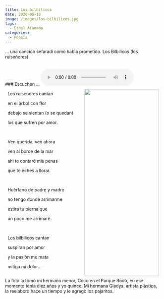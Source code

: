 ```yaml
---
title: Los bilbilicos
date: 2020-05-10
image: /images/los-bilbilicos.jpg
tags:
  - Ethel Afamado
categories:
  - Poesía
---
```

...  una canciòn sefaradì como habìa prometido. Los Bilbilicos (los ruiseñores)
<!-- more -->
<br>
### Escuchen ...
<audio controls>
  <source src="/audio/02-los-bilbilicos.mp3" type="audio/mpeg">
  Your browser does not support the audio element.
</audio>


<style>
.row-1 {
  box-sizing: border-box;
  display: -ms-flexbox; /* IE 10 */
  display: flex;
  -ms-flex-wrap: wrap; /* IE 10 */
  flex-wrap: wrap;
  padding: 0 4px;
}

/* Create two equal columns that sits next to each other */
.column-1 {
  box-sizing: border-box;
  -ms-flex: 30%; /* IE 10 */
  flex: 30%;
  padding: 0 4px;
}

.column-1 img {
  margin-top: 8px;
  vertical-align: middle;
}

</style>

  <!-- Photo Grid -->
  <div class="row-1">
    <div class="column-1">
      <div>
      <p>Los ruiseñores cantan</p>
      <p>en el àrbol con  flor</p>
      <p>debajo se sientan (o se quedan)</p>
      <p>los que sufren por amor.</p>
      <br/>
      <p>Ven querida, ven ahora</p>
      <p>ven al borde de la mar</p>
      <p>ahì te contarè mis penas</p>
      <p>que te eches a llorar.</p>
      <br/>
      <p>Huèrfano de padre y madre</p>
      <p>no tengo donde arrimarme</p>
      <p>estira tu pierna que</p>
      <p>un poco me arrimarè.</p>
      <br/>
      <p>Los bilbilicos cantan</p>
      <p>suspiran por amor</p>
      <p>y la pasiòn me mata</p>
      <p>mitiga mi dolor....</p>
      </div>
    </div>
    <div class="column-1">
      <img src="/images/los-bilbilicos.jpg" style="width:100%">
    </div>  
  </div>


  La foto la tomò mi hermano menor, Coco en el Parque Rodò, en ese momento tenìa diez años y yo quince.
  Mi hermana Gladys, artista plàstica, la reelaborò hace un tiempo y le agregò los pajaritos.
  <social-share />
